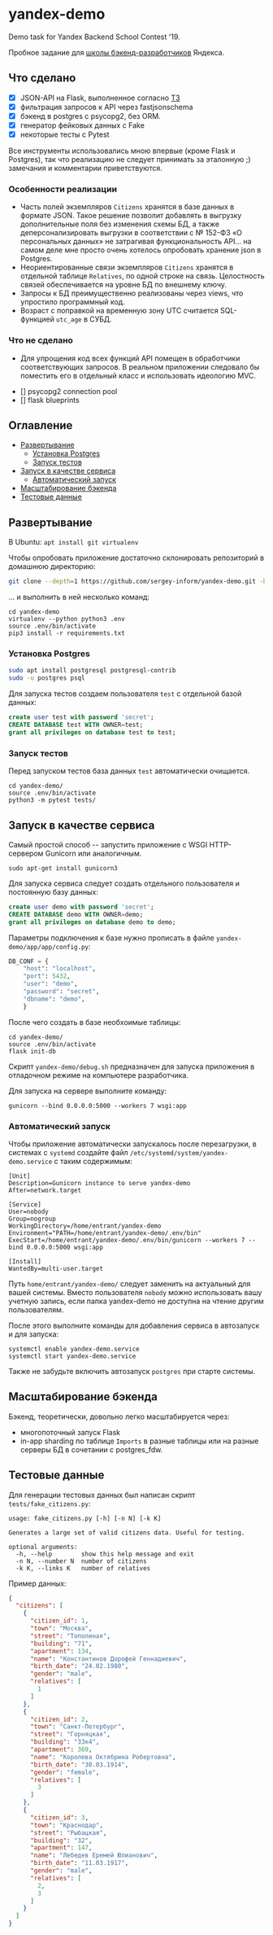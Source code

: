 # yandex-demo
Demo task for Yandex Backend School Contest '19.

Пробное задание для [школы бэкенд-разработчиков](https://yandex.ru/promo/academy/backend-school/) Яндекса.
  
## Что сделано
- [x] JSON-API на Flask, выполненное согласно [ТЗ](./TASK.pdf)
- [x] фильтрация запросов к API через fastjsonschema
- [x] бэкенд в postgres c psycopg2, без ORM.
- [x] генератор фейковых данных c Fake
- [x] некоторые тесты с Pytest

Все инструменты использовались мною впервые (кроме Flask и Postgres), так что реализацию не следует принимать за эталонную ;) замечания и комментарии приветствуются.

### Особенности реализации
* Часть полей экземпляров `Citizens` хранятся в базе данных в формате JSON. Такое решение позволит добавлять в выгрузку дополнительные поля без изменения схемы БД, а также деперсонализировать выгрузки в соответствии с № 152-ФЗ «О персональных данных» не затрагивая функциональность API... на самом деле мне просто очень хотелось опробовать хранение json в Postgres.
* Неориентированные связи экземпляров `Citizens` хранятся в отдельной таблице `Relatives`, по одной строке на связь. Целостность связей обеспечивается на уровне БД по внешнему ключу.
* Запросы к БД преимущественно реализованы через views, что упростило программный код.
* Возраст с поправкой на временную зону UTC считается SQL-функцией `utc_age` в СУБД.
  
### Что не сделано
* Для упрощения код всех функций API помещен в обработчики соответствующих запросов. В реальном приложении следовало бы поместить его в отдельный класс и использовать идеологию MVC.

- [] psycopg2 connection pool
- [] flask blueprints


## Оглавление

   * [Развертывание](#развертывание)
      * [Установка Postgres](#установка-postgres)
      * [Запуск тестов](#запуск-тестов)
   * [Запуск в качестве сервиса](#запуск-в-качестве-сервиса)
      * [Автоматический запуск](#автоматический-запуск)
   * [Масштабирование бэкенда](#масштабирование-бэкенда)
   * [Тестовые данные](#тестовые-данные)


## Развертывание
В Ubuntu: `apt install git virtualenv`

Чтобы опробовать приложение достаточно склонировать репозиторий в домашнюю директорию: 
```bash
git clone --depth=1 https://github.com/sergey-inform/yandex-demo.git -b dev
```
... и выполнить в ней несколько команд:
```
cd yandex-demo
virtualenv --python python3 .env
source .env/bin/activate
pip3 install -r requirements.txt 
```
### Установка Postgres
```bash
sudo apt install postgresql postgresql-contrib
sudo -u postgres psql  
```
Для запуска тестов создаем пользователя `test` с отдельной базой данных:
```SQL
create user test with password 'secret';
CREATE DATABASE test WITH OWNER=test;
grant all privileges on database test to test;
```

### Запуск тестов
Перед запуском тестов база данных `test` автоматически очищается. 


```
cd yandex-demo/
source .env/bin/activate
python3 -m pytest tests/
```

## Запуск в качестве сервиса
Самый простой способ -- запустить приложение с WSGI HTTP-сервером Gunicorn или аналогичным.
```
sudo apt-get install gunicorn3
```
Для запуска сервиса следует создать отдельного пользователя и постоянную базу данных:
```SQL
create user demo with password 'secret';
CREATE DATABASE demo WITH OWNER=demo;
grant all privileges on database demo to demo;
```
Параметры подключения к базе нужно прописать в файле `yandex-demo/app/app/config.py`:
```python
DB_CONF = {
    "host": "localhost",
    "port": 5432,
    "user": "demo",
    "password": "secret",
    "dbname": "demo",
    }
```
После чего создать в базе необхоимые таблицы:
```
cd yandex-demo/
source .env/bin/activate
flask init-db
```
Скрипт `yandex-demo/debug.sh` предназначен для запуска приложения в отладочном режиме на компьютере разработчика.

Для запуска на сервере выполните команду:
```
gunicorn --bind 0.0.0.0:5000 --workers 7 wsgi:app
```
### Автоматический запуск 
Чтобы приложение автоматически запускалось после перезагрузки, в системах с `systemd` создайте файл `/etc/systemd/system/yandex-demo.service` с таким содержимым:
```
[Unit]
Description=Gunicorn instance to serve yandex-demo
After=network.target

[Service]
User=nobody
Group=nogroup
WorkingDirectory=/home/entrant/yandex-demo
Environment="PATH=/home/entrant/yandex-demo/.env/bin"
ExecStart=/home/entrant/yandex-demo/.env/bin/gunicorn --workers 7 --bind 0.0.0.0:5000 wsgi:app

[Install]
WantedBy=multi-user.target
```
Путь `home/entrant/yandex-demo/` следует заменить на актуальный для вашей системы. Вместо пользователя `nobody` можно использовать вашу учетную запись, если папка yandex-demo не доступна на чтение другим пользователям.

После этого выполните команды для добавления сервиса в автозапуск и для запуска:
```
systemctl enable yandex-demo.service
systemctl start yandex-demo.service
```

Также не забудьте включить автозапуск `postgres` при старте системы. 

## Масштабирование бэкенда
Бэкенд, теоретически, довольно легко масштабируется через:
* многопоточный запуск Flask 
* in-app sharding по таблице `Imports` в разные таблицы или на разные серверы БД в сочетании с postgres_fdw.

## Тестовые данные
Для генерации тестовых данных был написан скрипт `tests/fake_citizens.py`:
```
usage: fake_citizens.py [-h] [-n N] [-k K]

Generates a large set of valid citizens data. Useful for testing.

optional arguments:
  -h, --help        show this help message and exit
  -n N, --number N  number of citizens
  -k K, --links K   number of relatives
```
Пример данных:
```json
{
  "citizens": [
    {
      "citizen_id": 1,
      "town": "Москва",
      "street": "Тополиная",
      "building": "71",
      "apartment": 134,
      "name": "Константинов Дорофей Геннадиевич",
      "birth_date": "24.02.1980",
      "gender": "male",
      "relatives": [
        1
      ]
    },
    {
      "citizen_id": 2,
      "town": "Санкт-Петербург",
      "street": "Горняцкая",
      "building": "33к4",
      "apartment": 369,
      "name": "Королева Октябрина Робертовна",
      "birth_date": "30.03.1914",
      "gender": "female",
      "relatives": [
        3
      ]
    },
    {
      "citizen_id": 3,
      "town": "Краснодар",
      "street": "Рыбацкая",
      "building": "32",
      "apartment": 147,
      "name": "Лебедев Еремей Юлианович",
      "birth_date": "11.03.1917",
      "gender": "male",
      "relatives": [
        2,
        3
      ]
    }
  ]
}
```


